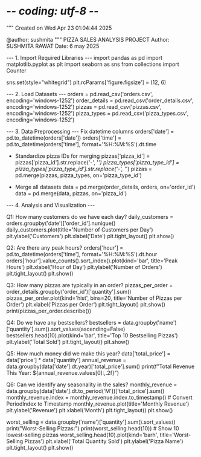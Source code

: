 # -*- coding: utf-8 -*-
"""
Created on Wed Apr 23 01:04:44 2025

@author: sushmita
"""
PIZZA SALES ANALYSIS PROJECT
Author: SUSHMITA RAWAT
Date: 6 may 2025

--- 1. Import Required Libraries ---
import pandas as pd
import matplotlib.pyplot as plt
import seaborn as sns
from collections import Counter

sns.set(style="whitegrid")
plt.rcParams['figure.figsize'] = (12, 6)

--- 2. Load Datasets ---
orders = pd.read_csv('orders.csv', encoding='windows-1252')
order_details = pd.read_csv('order_details.csv', encoding='windows-1252')
pizzas = pd.read_csv('pizzas.csv', encoding='windows-1252')
pizza_types = pd.read_csv('pizza_types.csv', encoding='windows-1252')

 --- 3. Data Preprocessing ---
Fix datetime columns
orders['date'] = pd.to_datetime(orders['date'])
orders['time'] = pd.to_datetime(orders['time'], format='%H:%M:%S').dt.time

- Standardize pizza IDs for merging
pizzas['pizza_id'] = pizzas['pizza_id'].str.replace('-', '_')
pizza_types['pizza_type_id'] = pizza_types['pizza_type_id'].str.replace('-', '_')
pizzas = pd.merge(pizzas, pizza_types, on='pizza_type_id')

- Merge all datasets
data = pd.merge(order_details, orders, on='order_id')
data = pd.merge(data, pizzas, on='pizza_id')

--- 4. Analysis and Visualization ---

Q1: How many customers do we have each day?
daily_customers = orders.groupby('date')['order_id'].nunique()
daily_customers.plot(title='Number of Customers per Day')
plt.ylabel('Customers')
plt.xlabel('Date')
plt.tight_layout()
plt.show()


Q2: Are there any peak hours?
orders['hour'] = pd.to_datetime(orders['time'], format='%H:%M:%S').dt.hour
orders['hour'].value_counts().sort_index().plot(kind='bar', title='Peak Hours')
plt.xlabel('Hour of Day')
plt.ylabel('Number of Orders')
plt.tight_layout()
plt.show()

Q3: How many pizzas are typically in an order?
pizzas_per_order = order_details.groupby('order_id')['quantity'].sum()
pizzas_per_order.plot(kind='hist', bins=20, title='Number of Pizzas per Order')
plt.xlabel('Pizzas per Order')
plt.tight_layout()
plt.show()
print(pizzas_per_order.describe())

Q4: Do we have any bestsellers?
bestsellers = data.groupby('name')['quantity'].sum().sort_values(ascending=False)
bestsellers.head(10).plot(kind='bar', title='Top 10 Bestselling Pizzas')
plt.ylabel('Total Sold')
plt.tight_layout()
plt.show()

Q5: How much money did we make this year?
data['total_price'] = data['price'] * data['quantity']
annual_revenue = data.groupby(data['date'].dt.year)['total_price'].sum()
print(f"Total Revenue This Year: ${annual_revenue.values[0]:,.2f}")


Q6: Can we identify any seasonality in the sales?
monthly_revenue = data.groupby(data['date'].dt.to_period('M'))['total_price'].sum()
monthly_revenue.index = monthly_revenue.index.to_timestamp()  # Convert PeriodIndex to Timestamp
monthly_revenue.plot(title='Monthly Revenue')
plt.ylabel('Revenue')
plt.xlabel('Month')
plt.tight_layout()
plt.show()

worst_selling = data.groupby('name')['quantity'].sum().sort_values()
print("Worst-Selling Pizzas:")
print(worst_selling.head(10))  # Show 10 lowest-selling pizzas
worst_selling.head(10).plot(kind='barh', title='Worst-Selling Pizzas')
plt.xlabel('Total Quantity Sold')
plt.ylabel('Pizza Name')
plt.tight_layout()
plt.show()
